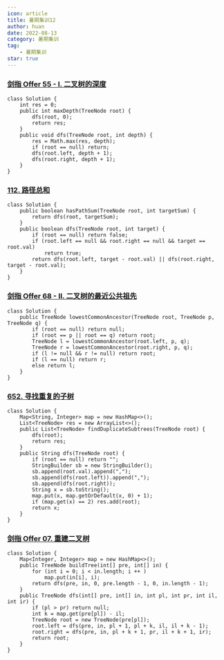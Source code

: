 ```yaml
---
icon: article
title: 暑期集训12
author: huan
date: 2022-08-13
category: 暑期集训
tag: 
    - 暑期集训
star: true
---
```

### [剑指 Offer 55 - I. 二叉树的深度](https://leetcode.cn/problems/er-cha-shu-de-shen-du-lcof/)

~~~
class Solution {
    int res = 0;
    public int maxDepth(TreeNode root) {
        dfs(root, 0);
        return res;
    }
    public void dfs(TreeNode root, int depth) {
        res = Math.max(res, depth);
        if (root == null) return;
        dfs(root.left, depth + 1);
        dfs(root.right, depth + 1);
    }
}
~~~

### [112. 路径总和](https://leetcode.cn/problems/path-sum/)

~~~
class Solution {
    public boolean hasPathSum(TreeNode root, int targetSum) {
        return dfs(root, targetSum);
    }
    public boolean dfs(TreeNode root, int target) {
        if (root == null) return false;
        if (root.left == null && root.right == null && target == root.val)
            return true;
        return dfs(root.left, target - root.val) || dfs(root.right, target - root.val);
    }
}
~~~

### [剑指 Offer 68 - II. 二叉树的最近公共祖先](https://leetcode.cn/problems/er-cha-shu-de-zui-jin-gong-gong-zu-xian-lcof/)

~~~
class Solution {
    public TreeNode lowestCommonAncestor(TreeNode root, TreeNode p, TreeNode q) {
        if (root == null) return null;
        if (root == p || root == q) return root;
        TreeNode l = lowestCommonAncestor(root.left, p, q);
        TreeNode r = lowestCommonAncestor(root.right, p, q);
        if (l != null && r != null) return root;
        if (l == null) return r;
        else return l;
    }
}
~~~

### [652. 寻找重复的子树](https://leetcode.cn/problems/find-duplicate-subtrees/)

~~~
class Solution {
    Map<String, Integer> map = new HashMap<>();
    List<TreeNode> res = new ArrayList<>();
    public List<TreeNode> findDuplicateSubtrees(TreeNode root) {
        dfs(root);
        return res;
    }
    public String dfs(TreeNode root) {
        if (root == null) return "";
        StringBuilder sb = new StringBuilder();
        sb.append(root.val).append(",");
        sb.append(dfs(root.left)).append(",");
        sb.append(dfs(root.right));
        String x = sb.toString();
        map.put(x, map.getOrDefault(x, 0) + 1);
        if (map.get(x) == 2) res.add(root);
        return x;
    }
}
~~~

### [剑指 Offer 07. 重建二叉树](https://leetcode.cn/problems/zhong-jian-er-cha-shu-lcof/)

~~~
class Solution {
    Map<Integer, Integer> map = new HashMap<>();
    public TreeNode buildTree(int[] pre, int[] in) {
        for (int i = 0; i < in.length; i ++ ) 
            map.put(in[i], i);
        return dfs(pre, in, 0, pre.length - 1, 0, in.length - 1);
    }
    public TreeNode dfs(int[] pre, int[] in, int pl, int pr, int il, int ir) {
        if (pl > pr) return null;
        int k = map.get(pre[pl]) - il;
        TreeNode root = new TreeNode(pre[pl]);
        root.left = dfs(pre, in, pl + 1, pl + k, il, il + k - 1);
        root.right = dfs(pre, in, pl + k + 1, pr, il + k + 1, ir);
        return root;
    }
}
~~~

